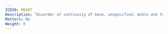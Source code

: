 ```yaml
---
ICD10: M8497
Description: "Disorder of continuity of bone, unspecified: Ankle and foot"
Matters: No
Weight: 0
---
```

